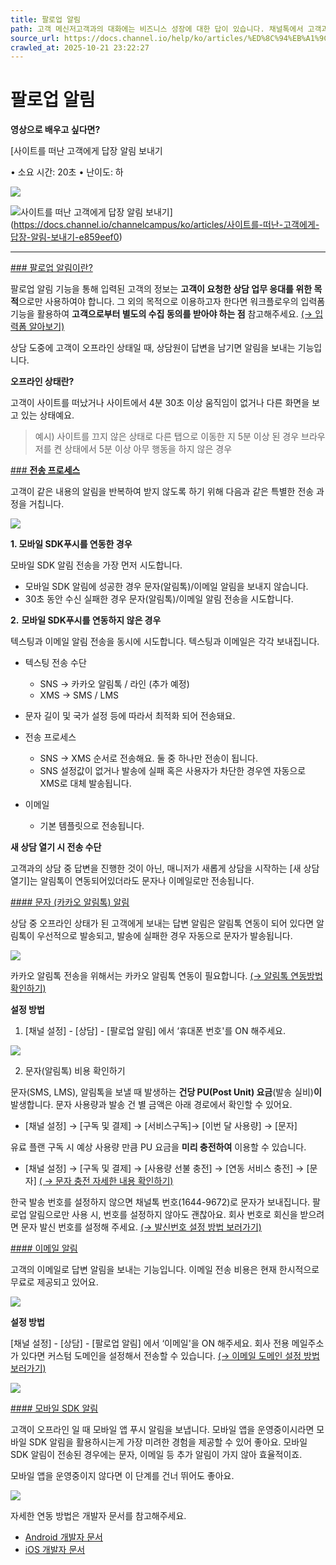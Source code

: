 ```yaml
---
title: 팔로업 알림
path: 고객 메신저고객과의 대화에는 비즈니스 성장에 대한 답이 있습니다. 채널톡에서 고객과 대화하는 방법에 대해 확인해보세요.7개의 아티클 > 팔로업 알림팔로업 알림 설정을 통해 고객이 상담 도중 사이트를 나가도 문자(카카오 알림톡), 이메일로 상담을 이어갈 수 있어요.
source_url: https://docs.channel.io/help/ko/articles/%ED%8C%94%EB%A1%9C%EC%97%85-%EC%95%8C%EB%A6%BC-1ab15b6a
crawled_at: 2025-10-21 23:22:27
---
```


# 팔로업 알림

**영상으로 배우고 싶다면?**

[사이트를 떠난 고객에게 답장 알림 보내기

• 소요 시간: 20초 • 난이도: 하

![](https://cf.channel.io/thumb/200x200/pub-file/1/65fc447a2a0848daf5ec/tmp-2092756089)

![사이트를 떠난 고객에게 답장 알림 보내기](https://cf.channel.io/thumb/1400x732,cover,webp/web_page/1/68ad8bbe9b2fb0d6ca0b/tmp-332142844.png)](https://docs.channel.io/channelcampus/ko/articles/사이트를-떠난-고객에게-답장-알림-보내기-e859eef0)

---

[### 팔로업 알림이란?](#팔로업-알림이란?)

팔로업 알림 기능을 통해 입력된 고객의 정보는 **고객이 요청한 상담 업무 응대를 위한 목적**으로만 사용하여야 합니다. 그 외의 목적으로 이용하고자 한다면 워크플로우의 입력폼 기능을 활용하여 **고객으로부터 별도의 수집 동의를 받아야 하는 점** 참고해주세요. [(→ 입력폼 알아보기)](https://docs.channel.io/help/ko/articles/6e4fd112-%EC%9E%85%EB%A0%A5%ED%8F%BC)

상담 도중에 고객이 오프라인 상태일 때, 상담원이 답변을 남기면 알림을 보내는 기능입니다.

**오프라인 상태란?**

고객이 사이트를 떠났거나 사이트에서 4분 30초 이상 움직임이 없거나 다른 화면을 보고 있는 상태예요.

> 예시) 사이트를 끄지 않은 상태로 다른 탭으로 이동한 지 5분 이상 된 경우 브라우저를 켠 상태에서 5분 이상 아무 행동을 하지 않은 경우

[### **전송 프로세스**](#전송-프로세스)

고객이 같은 내용의 알림을 반복하여 받지 않도록 하기 위해 다음과 같은 특별한 전송 과정을 거칩니다.

![](https://cf.channel.io/document/spaces/6/articles/62/revisions/181/usermedia/662b105744792cf82e82)

**1. 모바일 SDK푸시를 연동한 경우**

모바일 SDK 알림 전송을 가장 먼저 시도합니다.

* 모바일 SDK 알림에 성공한 경우 문자(알림톡)/이메일 알림을 보내지 않습니다.
* 30초 동안 수신 실패한 경우 문자(알림톡)/이메일 알림 전송을 시도합니다.

**2.** **모바일 SDK푸시를 연동하지 않은 경우**

텍스팅과 이메일 알림 전송을 동시에 시도합니다. 텍스팅과 이메일은 각각 보내집니다.

* 텍스팅 전송 수단

  * SNS → 카카오 알림톡 / 라인 (추가 예정)
  * XMS → SMS / LMS
* 문자 길이 및 국가 설정 등에 따라서 최적화 되어 전송돼요.
* 전송 프로세스

  * SNS → XMS 순서로 전송해요. 둘 중 하나만 전송이 됩니다.
  * SNS 설정값이 없거나 발송에 실패 혹은 사용자가 차단한 경우엔 자동으로 XMS로 대체 발송됩니다.
* 이메일

  * 기본 템플릿으로 전송됩니다.

**새 상담 열기 시 전송 수단**

고객과의 상담 중 답변을 진행한 것이 아닌, 매니저가 새롭게 상담을 시작하는 [새 상담 열기]는 알림톡이 연동되어있더라도 문자나 이메일로만 전송됩니다.

[#### 문자 (카카오 알림톡) 알림](#문자-(카카오-알림톡)-알림)

상담 중 오프라인 상태가 된 고객에게 보내는 답변 알림은 알림톡 연동이 되어 있다면 알림톡이 우선적으로 발송되고, 발송에 실패한 경우 자동으로 문자가 발송됩니다.

![](https://cf.channel.io/document/spaces/6/articles/62/revisions/181/usermedia/662b10577478d2ecc08e)

카카오 알림톡 전송을 위해서는 카카오 알림톡 연동이 필요합니다. [(→ 알림톡 연동방법 확인하기)](https://docs.channel.io/help/ko/articles/%EC%B9%B4%EC%B9%B4%EC%98%A4%ED%86%A1-%EC%97%B0%EB%8F%99%ED%95%98%EA%B8%B0-04f5721d)

**설정 방법**

1. [채널 설정] - [상담] - [팔로업 알림] 에서 ‘휴대폰 번호'를 ON 해주세요.

![](https://cf.channel.io/document/spaces/6/articles/62/revisions/181/usermedia/662b10579f17cb787939)

2. 문자(알림톡) 비용 확인하기

문자(SMS, LMS), 알림톡을 보낼 때 발생하는 **건당 PU(Post Unit) 요금**(발송 실비)**이** 발생합니다. 문자 사용량과 발송 건 별 금액은 아래 경로에서 확인할 수 있어요.

* [채널 설정] → [구독 및 결제] → [서비스구독]→ [이번 달 사용량] → [문자]

유료 플랜 구독 시 예상 사용량 만큼 PU 요금을 **미리 충전하여** 이용할 수 있습니다.

* [채널 설정] → [구독 및 결제] → [사용량 선불 충전] → [연동 서비스 충전] → [문자]
  [( → 문자 충전 자세한 내용 확인하기)](https://channel.io/ko/guides/billing/new-addon)

한국 발송 번호를 설정하지 않으면 채널톡 번호(1644-9672)로 문자가 보내집니다. 팔로업 알림으로만 사용 시, 번호를 설정하지 않아도 괜찮아요. 회사 번호로 회신을 받으려면 문자 발신 번호를 설정해 주세요. [(→ 발신번호 설정 방법 보러가기)](https://docs.channel.io/help/ko/articles/ba987cea)

[#### 이메일 알림](#이메일-알림)

고객의 이메일로 답변 알림을 보내는 기능입니다. 이메일 전송 비용은 현재 한시적으로 무료로 제공되고 있어요.

![](https://cf.channel.io/document/spaces/6/articles/62/revisions/181/usermedia/662b1057dbe6c8d0ad39)

**설정 방법**

[채널 설정] - [상담] - [팔로업 알림] 에서 ‘이메일'을 ON 해주세요. 회사 전용 메일주소가 있다면 커스텀 도메인을 설정해서 전송할 수 있습니다. [(→ 이메일 도메인 설정 방법 보러가기)](https://docs.channel.io/help/ko/articles/70153772)

![](https://cf.channel.io/document/spaces/6/articles/62/revisions/181/usermedia/662b105820bc02fa0042)

[#### 모바일 SDK 알림](#모바일-sdk-알림)

고객이 오프라인 일 때 모바일 앱 푸시 알림을 보냅니다. 모바일 앱을 운영중이시라면 모바일 SDK 알림을 활용하시는게 가장 미려한 경험을 제공할 수 있어 좋아요. 모바일 SDK 알림이 전송된 경우에는 문자, 이메일 등 추가 알림이 가지 않아 효율적이죠.

모바일 앱을 운영중이지 않다면 이 단계를 건너 뛰어도 좋아요.

![](https://cf.channel.io/document/spaces/6/articles/62/revisions/181/usermedia/662b10585814f7759133)

자세한 연동 방법은 개발자 문서를 참고해주세요.

* [Android 개발자 문서](https://developers.channel.io/docs/android-push-notification)
* [iOS 개발자 문서](https://developers.channel.io/docs/ios-push-notification)